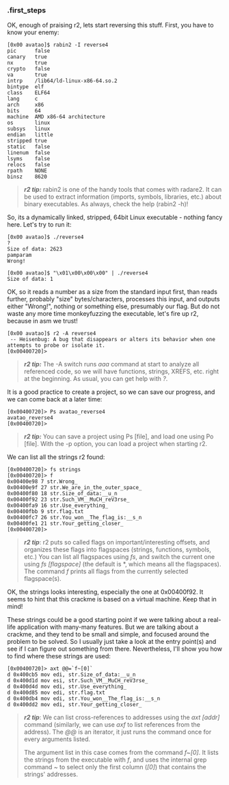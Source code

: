 ### .first_steps

OK, enough of praising r2, lets start reversing this stuff. First, you have to
know your enemy:

```
[0x00 avatao]$ rabin2 -I reverse4
pic      false
canary   true
nx       true
crypto   false
va       true
intrp    /lib64/ld-linux-x86-64.so.2
bintype  elf
class    ELF64
lang     c
arch     x86
bits     64
machine  AMD x86-64 architecture
os       linux
subsys   linux
endian   little
stripped true
static   false
linenum  false
lsyms    false
relocs   false
rpath    NONE
binsz    8620
```

> ***r2 tip:*** rabin2 is one of the handy tools that comes with radare2. It can
> be used to extract information (imports, symbols, libraries, etc.) about
> binary executables. As always, check the help (rabin2 -h)!

So, its a dynamically linked, stripped, 64bit Linux executable - nothing fancy
here. Let's try to run it:

```
[0x00 avatao]$ ./reverse4
?
Size of data: 2623
pamparam
Wrong!

[0x00 avatao]$ "\x01\x00\x00\x00" | ./reverse4
Size of data: 1
```

OK, so it reads a number as a size from the standard input first, than reads
further, probably "size" bytes/characters, processes this input, and outputs
either "Wrong!", nothing or something else, presumably our flag. But do not
waste any more time monkeyfuzzing the executable, let's fire up r2, because in
asm we trust!

```
[0x00 avatao]$ r2 -A reverse4
 -- Heisenbug: A bug that disappears or alters its behavior when one attempts to probe or isolate it.
[0x00400720]>
```

> ***r2 tip:*** The -A switch runs *aaa* command at start to analyze all
> referenced code, so we will have functions, strings, XREFS, etc. right at the
> beginning. As usual, you can get help with *?*.

It is a good practice to create a project, so we can save our progress, and we
can come back at a later time:

```
[0x00400720]> Ps avatao_reverse4
avatao_reverse4
[0x00400720]>
```

> ***r2 tip:*** You can save a project using Ps [file], and load one using Po [file].
> With the -p option, you can load a project when starting r2.

We can list all the strings r2 found:

```
[0x00400720]> fs strings
[0x00400720]> f
0x00400e98 7 str.Wrong_
0x00400e9f 27 str.We_are_in_the_outer_space_
0x00400f80 18 str.Size_of_data:__u_n
0x00400f92 23 str.Such_VM__MuCH_reV3rse_
0x00400fa9 16 str.Use_everything_
0x00400fbb 9 str.flag.txt
0x00400fc7 26 str.You_won__The_flag_is:__s_n
0x00400fe1 21 str.Your_getting_closer_
[0x00400720]>
```

> ***r2 tip***: r2 puts so called flags on important/interesting offsets, and
> organizes these flags into flagspaces (strings, functions, symbols, etc.) You
> can list all flagspaces using *fs*, and switch the current one using
> *fs [flagspace]* (the default is \*, which means all the flagspaces). The
> command *f* prints all flags from the currently selected flagspace(s).

OK, the strings looks interesting, especially the one at 0x00400f92. It seems to
hint that this crackme is based on a virtual machine. Keep that in mind!

These strings could be a good starting point if we were talking about a
real-life application with many-many features. But we are talking about a
crackme, and they tend to be small and simple, and focused around the problem to
be solved. So I usually just take a look at the entry point(s) and see if I can
figure out something from there. Nevertheless, I'll show you how to find where
these strings are used:

```
[0x00400720]> axt @@=`f~[0]`
d 0x400cb5 mov edi, str.Size_of_data:__u_n
d 0x400d1d mov esi, str.Such_VM__MuCH_reV3rse_
d 0x400d4d mov edi, str.Use_everything_
d 0x400d85 mov edi, str.flag.txt
d 0x400db4 mov edi, str.You_won__The_flag_is:__s_n
d 0x400dd2 mov edi, str.Your_getting_closer_
```

> ***r2 tip***: We can list cross-references to addresses using the *axt [addr]*
> command (similarly, we can use *axf* to list references from the address).
> The *@@* is an iterator, it just runs the command once for every arguments
> listed.
>
> The argument list in this case comes from the command *f~[0]*. It lists the
> strings from the executable with *f*, and uses the internal grep command *~*
> to select only the first column (*[0]*) that contains the strings' addresses.
